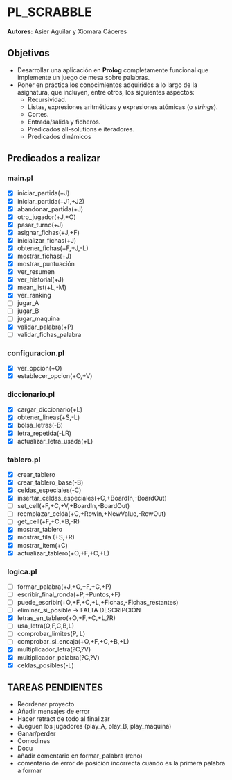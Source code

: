 # PL_SCRABBLE

**Autores:** Asier Aguilar y Xiomara Cáceres

## Objetivos

- Desarrollar una aplicación en **Prolog** completamente funcional que implemente un juego de mesa sobre palabras.
- Poner en práctica los conocimientos adquiridos a lo largo de la asignatura, que incluyen, entre otros, los siguientes aspectos:
  - Recursividad.
  - Listas, expresiones aritméticas y expresiones atómicas (o *strings*).
  - Cortes.
  - Entrada/salida y ficheros.
  - Predicados all-solutions e iteradores.
  - Predicados dinámicos

## Predicados a realizar

### main.pl

- [x] iniciar_partida(+J)
- [x] iniciar_partida(+J1,+J2)
- [x] abandonar_partida(+J)
- [x] otro_jugador(+J,+O)
- [x] pasar_turno(+J)
- [x] asignar_fichas(+J,+F)
- [x] inicializar_fichas(+J)
- [x] obtener_fichas(+F,+J,-L)
- [x] mostrar_fichas(+J)
- [x] mostrar_puntuación
- [x] ver_resumen
- [x] ver_historial(+J)
- [x] mean_list(+L,-M)
- [x] ver_ranking
- [ ] jugar_A
- [ ] jugar_B
- [ ] jugar_maquina
- [x] validar_palabra(+P)
- [ ] validar_fichas_palabra

### configuracion.pl

- [x] ver_opcion(+O)
- [x] establecer_opcion(+O,+V)

### diccionario.pl

- [x] cargar_diccionario(+L)
- [x] obtener_lineas(+S,-L)
- [x] bolsa_letras(-B)
- [x] letra_repetida(-LR)
- [x] actualizar_letra_usada(+L)

### tablero.pl

- [x] crear_tablero
- [x] crear_tablero_base(-B)
- [x] celdas_especiales(-C)
- [x] insertar_celdas_especiales(+C,+BoardIn,-BoardOut)
- [ ] set_cell(+F,+C,+V,+BoardIn,-BoardOut)
- [ ] reemplazar_celda(+C,+RowIn,+NewValue,-RowOut)
- [ ] get_cell(+F,+C,+B,-R)
- [x] mostrar_tablero
- [x] mostrar_fila (+S,+R)
- [x] mostrar_item(+C)
- [x] actualizar_tablero(+O,+F,+C,+L)

### logica.pl

- [ ] formar_palabra(+J,+O,+F,+C,+P)
- [ ] escribir_final_ronda(+P,+Puntos,+F)
- [ ] puede_escribir(+O,+F,+C,+L,+Fichas,-Fichas_restantes)
- [ ] eliminar_si_posible -> FALTA DESCRIPCIÓN
- [x] letras_en_tablero(+O,+F,+C,+L,?R)
- [ ] usa_letra(O,F,C,B,L)
- [ ] comprobar_limites(P, L)
- [ ] comprobar_si_encaja(+O,+F,+C,+B,+L)
- [x] multiplicador_letra(?C,?V)
- [x] multiplicador_palabra(?C,?V)
- [x] celdas_posibles(-L)

## TAREAS PENDIENTES

- Reordenar proyecto
- Añadir mensajes de error
- Hacer retract de todo al finalizar
- Jueguen los jugadores (play_A, play_B, play_maquina)
- Ganar/perder
- Comodines
- Docu
- añadir comentario en formar_palabra (reno)
- comentario de error de posicion incorrecta cuando es la primera palabra a formar
